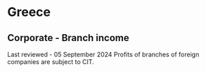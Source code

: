 # Greece
## Corporate - Branch income
Last reviewed - 05 September 2024
Profits of branches of foreign companies are subject to CIT.
